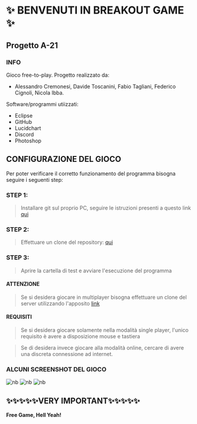 # ✨ BENVENUTI IN BREAKOUT GAME ✨
## Progetto A-21

### INFO
Gioco free-to-play. 
Progetto realizzato da:
- Alessandro Cremonesi, Davide Toscanini, Fabio Tagliani, Federico Cignoli, Nicola Ibba.

Software/programmi utiizzati:
- Eclipse
- GitHub
- Lucidchart
- Discord
- Photoshop

## CONFIGURAZIONE DEL GIOCO

Per poter verificare il corretto funzionamento del programma bisogna seguire i seguenti step:

### STEP 1:

> Installare git sul proprio PC, seguire le istruzioni presenti a questo link
> [qui](https://github.com/git-guides/install-git)

### STEP 2:

> Effettuare un clone del repository:
>  [qui](https://github.com/IngSW-unipv/Progetto-A21.git)

### STEP 3:

> Aprire la cartella di test e avviare l'esecuzione del programma

#### ATTENZIONE
> Se si desidera giocare in multiplayer bisogna effettuare un clone del server
> utilizzando l'apposito [link](https://github.com/Corby25/BreakoutServer)

#### REQUISITI
> Se si desidera giocare solamente nella modalità single player, l'unico requisito è avere 
> a disposizione mouse e tastiera

> Se di desidera invece giocare alla modalità online, cercare di avere una
> discreta connessione ad internet.

### ALCUNI SCREENSHOT DEL GIOCO
![nb](https://cdn.discordapp.com/attachments/880214894337720341/880223054620422154/main.png)
![nb](https://cdn.discordapp.com/attachments/880214894337720341/880223057040535613/level1.png)
![nb]()


## ✨✨✨✨✨VERY IMPORTANT✨✨✨✨✨
**Free Game, Hell Yeah!**

